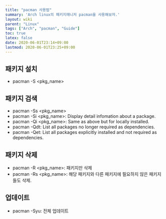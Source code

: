 ```yaml
---
title: "pacman 사용법"
summary: 'Arch linux의 패키지매니저 pacman을 사용해보자.'
layout: wiki
parent: "Linux"
tags: ["Arch", "pacman", "Guide"]
toc: true
latex: false
date: 2020-06-01T23:14+09:00
lastmod: 2020-06-01T23:25+09:00
---
```

## 패키지 설치
* pacman -S <pkg_name>

## 패키지 검색
* pacman -Ss <pkg_name>
* pacman -Si <pkg_name>: Display detail infomation about a package.
* pacman -Qi <pkg_name>: Same as above but for locally installed.
* pacman -Qdt: List all packages no longer required as dependencies.
* pacman -Qet: List all packages explicitly installed and not required as dependencies.

## 패키지 삭제
* pacman -R <pkg_name>: 패키지만 삭제
* pacman -Rs <pkg_name>: 해당 패키지와 다른 패키지에 필요하지 않은 패키지들도 삭제.

## 업데이트
* pacman -Syu: 전체 업데이트
